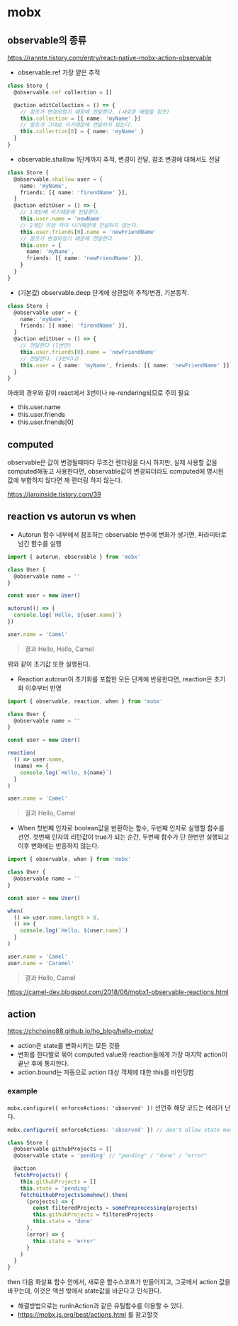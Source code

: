# mobx

## observable의 종류

https://rannte.tistory.com/entry/react-native-mobx-action-observable

- observable.ref
  가장 얕은 추적

```typescript
class Store {
  @observable.ref collection = []

  @action editCollection = () => {
    // 참조가 변경되었기 때문에 전달한다. (새로운 배열을 참조)
    this.collection = [{ name: 'myName' }]
    // 참조가 그대로 이기때문에 전달하지 않는다.
    this.collection[0] = { name: 'myName' }
  }
}
```

- observable.shallow
  1단계까지 추적, 변경이 전달, 참조 변경에 대해서도 전달

```typescript
class Store {
  @observable.shallow user = {
    name: 'myName',
    friends: [{ name: 'firendName' }],
  }
  @action editUser = () => {
    // 1계단째 이기때문에 전달한다.
    this.user.name = 'newName'
    // 2계단 이상 차이 나기때문에 전달하지 않는다.
    this.user.friends[0].name = 'newFriendName'
    // 참조가 변경되었기 때문에 전달한다.
    this.user = {
      name: 'myName',
      friends: [{ name: 'newFriendName' }],
    }
  }
}
```

- (기본값) observable.deep
  단계에 상관없이 추적/변경, 기본동작.

```typescript
class Store {
  @observable user = {
    name: 'myName',
    friends: [{ name: 'firendName' }],
  }
  @action editUser = () => {
    // 전달한다 (1번만)
    this.user.friends[0].name = 'newFriendName'
    // 전달한다. (3번이나)
    this.user = { name: 'myName', friends: [{ name: 'newFriendName' }] }
  }
}
```

아래의 경우와 같이 react에서 3번이나 re-rendering되므로 주의 필요

- this.user.name
- this.user.friends
- this.user.friends[0]

## computed

observable은 값이 변경될때마다 무조건 렌더링을 다시 하지만, 실제 사용할 값을 computed해놓고 사용한다면, observable값이 변경되더라도 computed에 명시된 값에 부합하지 않다면 재 렌더링 하지 않는다.

https://jaroinside.tistory.com/39

## reaction vs autorun vs when

- Autorun
  함수 내부에서 참조하는 observable 변수에 변화가 생기면, 파라미터로 넘긴 함수를 실행

```typescript
import { autorun, observable } from 'mobx'

class User {
  @observable name = ''
}

const user = new User()

autorun(() => {
  console.log(`Hello, ${user.name}`)
})

user.name = 'Camel'
```

> 결과
> Hello,
> Hello, Camel

위와 같이 초기값 또한 실행된다.

- Reaction
  autorun이 초기화를 포함한 모든 단계에 반응한다면, reaction은 초기화 이후부터 반영

```typescript
import { observable, reaction, when } from 'mobx'

class User {
  @observable name = ''
}

const user = new User()

reaction(
  () => user.name,
  (name) => {
    console.log(`Hello, ${name}`)
  }
)

user.name = 'Camel'
```

> 결과
> Hello, Camel

- When
  첫번째 인자로 boolean값을 반환하는 함수, 두번째 인자로 실행할 함수를 선언. 첫번째 인자의 리턴값이 true가 되는 순간, 두번째 함수가 단 한번만 실행되고 이후 변화에는 반응하지 않는다.

```typescript
import { observable, when } from 'mobx'

class User {
  @observable name = ''
}

const user = new User()

when(
  () => user.name.length > 0,
  () => {
    console.log(`Hello, ${user.name}`)
  }
)

user.name = 'Camel'
user.name = 'Caramel'
```

> 결과
> Hello, Camel

https://camel-dev.blogspot.com/2018/06/mobx1-observable-reactions.html

## action

https://chchoing88.github.io/ho_blog/hello-mobx/

- action은 state를 변화시키는 모든 것들
- 변화를 한다발로 묶어 computed value와 reaction들에게 가장 마지막 action이 끝난 후에 통지한다.
- action.bound는 자동으로 action 대상 객체에 대한 this를 바인딩함

### example

`mobx.configure({ enforceActions: 'observed' })` 선언후 해당 코드는 에러가 난다.

```typescript
mobx.configure({ enforceActions: 'observed' }) // don't allow state modifications outside actions

class Store {
  @observable githubProjects = []
  @observable state = 'pending' // "pending" / "done" / "error"

  @action
  fetchProjects() {
    this.githubProjects = []
    this.state = 'pending'
    fetchGithubProjectsSomehow().then(
      (projects) => {
        const filteredProjects = somePreprocessing(projects)
        this.githubProjects = filteredProjects
        this.state = 'done'
      },
      (error) => {
        this.state = 'error'
      }
    )
  }
}
```

then 다음 화살표 함수 안에서, 새로운 함수스코프가 만들어지고, 그곳에서 action 값을 바꾸는데, 이것은 액션 밖에서 state값을 바꾼다고 인식한다.

- 해결방법으로는 runInAction과 같은 유틸함수를 이용할 수 있다.
- https://mobx.js.org/best/actions.html 를 참고할것
